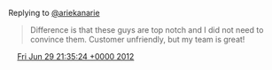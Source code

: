 Replying to [@ariekanarie](https://twitter.com/ariekanarie/status/218819546893660161)

> Difference is that these guys are top notch and I did not need to convince them\. Customer unfriendly, but my team is great\!

<img src="../../media/tweet.ico" width="12" /> [Fri Jun 29 21:35:24 +0000 2012](https://twitter.com/DromerDenker/status/218819983042560000)